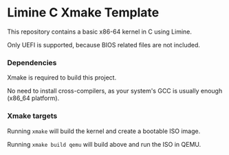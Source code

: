 # Limine C Xmake Template

This repository contains a basic x86-64 kernel in C using Limine.

Only UEFI is supported, because BIOS related files are not included.

### Dependencies

Xmake is required to build this project.

No need to install cross-compilers, as your system's GCC is usually enough (x86_64 platform).

### Xmake targets

Running `xmake` will build the kernel and create a bootable ISO image.

Running `xmake build qemu` will build above and run the ISO in QEMU.
